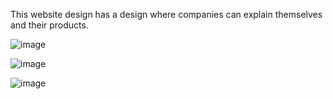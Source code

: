 This website design has a design where companies can explain themselves and their products.

![image](https://user-images.githubusercontent.com/84993225/190394862-a56553d4-2113-4c46-b7cf-f6f59aca1bcb.png)



![image](https://user-images.githubusercontent.com/84993225/190394922-c7a3a900-1a5c-450a-9d96-c007ae39845e.png)


![image](https://user-images.githubusercontent.com/84993225/190395006-5a2cec76-6fa6-4a3f-abae-349143557395.png)
